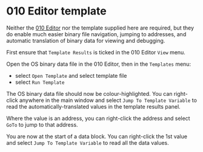 # 010 Editor template

Neither the [010 Editor](https://www.sweetscape.com/010editor/) nor the template supplied here are required, but they do enable much easier binary file navigation, jumping to addresses, and automatic translation of binary data for viewing and debugging.

First ensure that ``Template Results`` is ticked in the 010 Editor ``View`` menu.

Open the OS binary data file in the 010 Editor, then in the ``Templates`` menu:
* select ``Open Template`` and select template file
* select ``Run Template``

The OS binary data file should now be colour-highlighted. You can right-click anywhere in the main window and select ``Jump To Template Variable`` to read the automatically-translated values in the template results panel.

Where the value is an address, you can right-click the address and select ``GoTo`` to jump to that address.

You are now at the start of a data block. You can right-click the 1st value and select ``Jump To Template Variable`` to read all the data values.